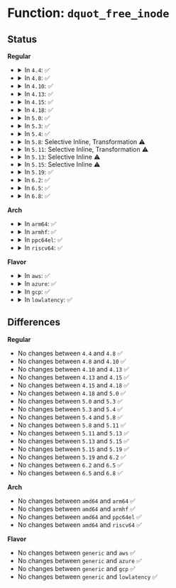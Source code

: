 # Function: <code>dquot_free_inode</code>

## Status
<b>Regular</b>
<ul>
<li>
<details>
<summary>In <code>4.4</code>: ✅</summary>

```c
void dquot_free_inode(struct inode *inode);
```

**Collision:** Unique Global

**Inline:** No

**Transformation:** False

**Instances:**

```
In fs/quota/dquot.c (ffffffff812741b0)
Location: fs/quota/dquot.c:1844
Inline: False
Direct callers:
  - fs/ext4/ialloc.c:ext4_free_inode
  - fs/ext4/ialloc.c:__ext4_new_inode
```
**Symbols:**

```
ffffffff812741b0-ffffffff812742ff: dquot_free_inode (STB_GLOBAL)
```
</details>
</li>
<li>
<details>
<summary>In <code>4.8</code>: ✅</summary>

```c
void dquot_free_inode(struct inode *inode);
```

**Collision:** Unique Global

**Inline:** No

**Transformation:** False

**Instances:**

```
In fs/quota/dquot.c (ffffffff812a0620)
Location: fs/quota/dquot.c:1852
Inline: False
Direct callers:
  - fs/ext4/ialloc.c:__ext4_new_inode
  - fs/ext4/ialloc.c:ext4_free_inode
```
**Symbols:**

```
ffffffff812a0620-ffffffff812a076f: dquot_free_inode (STB_GLOBAL)
```
</details>
</li>
<li>
<details>
<summary>In <code>4.10</code>: ✅</summary>

```c
void dquot_free_inode(struct inode *inode);
```

**Collision:** Unique Global

**Inline:** No

**Transformation:** False

**Instances:**

```
In fs/quota/dquot.c (ffffffff812b5fd0)
Location: fs/quota/dquot.c:1849
Inline: False
Direct callers:
  - fs/ext4/ialloc.c:__ext4_new_inode
  - fs/ext4/ialloc.c:ext4_free_inode
```
**Symbols:**

```
ffffffff812b5fd0-ffffffff812b611f: dquot_free_inode (STB_GLOBAL)
```
</details>
</li>
<li>
<details>
<summary>In <code>4.13</code>: ✅</summary>

```c
void dquot_free_inode(struct inode *inode);
```

**Collision:** Unique Global

**Inline:** No

**Transformation:** False

**Instances:**

```
In fs/quota/dquot.c (ffffffff812c2fe0)
Location: fs/quota/dquot.c:1875
Inline: False
Direct callers:
  - fs/ext4/ialloc.c:__ext4_new_inode
  - fs/ext4/ialloc.c:ext4_free_inode
  - fs/ext4/xattr.c:ext4_xattr_set_entry
  - fs/ext4/xattr.c:ext4_xattr_set_entry
  - fs/ext4/xattr.c:ext4_xattr_inode_free_quota
```
**Symbols:**

```
ffffffff812c2fe0-ffffffff812c3149: dquot_free_inode (STB_GLOBAL)
```
</details>
</li>
<li>
<details>
<summary>In <code>4.15</code>: ✅</summary>

```c
void dquot_free_inode(struct inode *inode);
```

**Collision:** Unique Global

**Inline:** No

**Transformation:** False

**Instances:**

```
In fs/quota/dquot.c (ffffffff812e6b90)
Location: fs/quota/dquot.c:1898
Inline: False
Direct callers:
  - fs/ext4/ialloc.c:__ext4_new_inode
  - fs/ext4/ialloc.c:ext4_free_inode
  - fs/ext4/xattr.c:ext4_xattr_set_entry
  - fs/ext4/xattr.c:ext4_xattr_set_entry
```
**Symbols:**

```
ffffffff812e6b90-ffffffff812e6d2e: dquot_free_inode (STB_GLOBAL)
```
</details>
</li>
<li>
<details>
<summary>In <code>4.18</code>: ✅</summary>

```c
void dquot_free_inode(struct inode *inode);
```

**Collision:** Unique Global

**Inline:** No

**Transformation:** False

**Instances:**

```
In fs/quota/dquot.c (ffffffff81310ce0)
Location: fs/quota/dquot.c:1895
Inline: False
Direct callers:
  - fs/ext4/ialloc.c:__ext4_new_inode
  - fs/ext4/ialloc.c:ext4_free_inode
  - fs/ext4/xattr.c:ext4_xattr_set_entry
  - fs/ext4/xattr.c:ext4_xattr_inode_lookup_create
  - fs/ext4/xattr.c:ext4_xattr_inode_free_quota
```
**Symbols:**

```
ffffffff81310ce0-ffffffff81310e4c: dquot_free_inode (STB_GLOBAL)
```
</details>
</li>
<li>
<details>
<summary>In <code>5.0</code>: ✅</summary>

```c
void dquot_free_inode(struct inode *inode);
```

**Collision:** Unique Global

**Inline:** No

**Transformation:** False

**Instances:**

```
In fs/quota/dquot.c (ffffffff81327d10)
Location: fs/quota/dquot.c:1895
Inline: False
Direct callers:
  - fs/ext4/ialloc.c:__ext4_new_inode
  - fs/ext4/ialloc.c:ext4_free_inode
  - fs/ext4/xattr.c:ext4_xattr_set_entry
  - fs/ext4/xattr.c:ext4_xattr_inode_lookup_create
  - fs/ext4/xattr.c:ext4_xattr_inode_free_quota
```
**Symbols:**

```
ffffffff81327d10-ffffffff81327e7c: dquot_free_inode (STB_GLOBAL)
```
</details>
</li>
<li>
<details>
<summary>In <code>5.3</code>: ✅</summary>

```c
void dquot_free_inode(struct inode *inode);
```

**Collision:** Unique Global

**Inline:** No

**Transformation:** False

**Instances:**

```
In fs/quota/dquot.c (ffffffff8134f870)
Location: fs/quota/dquot.c:1903
Inline: False
Direct callers:
  - fs/ext4/ialloc.c:__ext4_new_inode
  - fs/ext4/ialloc.c:ext4_free_inode
  - fs/ext4/xattr.c:ext4_xattr_set_entry
  - fs/ext4/xattr.c:ext4_xattr_inode_lookup_create
  - fs/ext4/xattr.c:ext4_xattr_inode_free_quota
```
**Symbols:**

```
ffffffff8134f870-ffffffff8134f9ef: dquot_free_inode (STB_GLOBAL)
```
</details>
</li>
<li>
<details>
<summary>In <code>5.4</code>: ✅</summary>

```c
void dquot_free_inode(struct inode *inode);
```

**Collision:** Unique Global

**Inline:** No

**Transformation:** False

**Instances:**

```
In fs/quota/dquot.c (ffffffff81367b80)
Location: fs/quota/dquot.c:1905
Inline: False
Direct callers:
  - fs/ext4/ialloc.c:__ext4_new_inode
  - fs/ext4/ialloc.c:ext4_free_inode
  - fs/ext4/xattr.c:ext4_xattr_set_entry
  - fs/ext4/xattr.c:ext4_xattr_inode_lookup_create
  - fs/ext4/xattr.c:ext4_xattr_inode_free_quota
```
**Symbols:**

```
ffffffff81367b80-ffffffff81367cff: dquot_free_inode (STB_GLOBAL)
```
</details>
</li>
<li>
<details>
<summary>In <code>5.8</code>: Selective Inline, Transformation ⚠️</summary>

```c
void dquot_free_inode(struct inode *inode);
```

**Collision:** Unique Global

**Inline:** Selective

**Transformation:** True

**Instances:**

```
In fs/quota/dquot.c (ffffffff813af4b0)
Location: fs/quota/dquot.c:1903
Inline: True
Direct callers:
  - fs/ext4/ialloc.c:__ext4_new_inode
  - fs/ext4/ialloc.c:ext4_free_inode
  - fs/ext4/xattr.c:ext4_xattr_block_set
  - fs/ext4/xattr.c:ext4_xattr_set_entry
  - fs/ext4/xattr.c:ext4_xattr_set_entry
  - fs/ext4/xattr.c:ext4_xattr_inode_create
```
**Symbols:**

```
ffffffff813af4b0-ffffffff813af632: dquot_free_inode.part.0 (STB_LOCAL)
ffffffff813af640-ffffffff813af671: dquot_free_inode (STB_GLOBAL)
```
</details>
</li>
<li>
<details>
<summary>In <code>5.11</code>: Selective Inline, Transformation ⚠️</summary>

```c
void dquot_free_inode(struct inode *inode);
```

**Collision:** Unique Global

**Inline:** Selective

**Transformation:** True

**Instances:**

```
In fs/quota/dquot.c (ffffffff813c0aa0)
Location: fs/quota/dquot.c:1904
Inline: True
Direct callers:
  - fs/ext4/ialloc.c:__ext4_new_inode
  - fs/ext4/ialloc.c:ext4_free_inode
  - fs/ext4/xattr.c:ext4_xattr_block_set
  - fs/ext4/xattr.c:ext4_xattr_set_entry
  - fs/ext4/xattr.c:ext4_xattr_set_entry
  - fs/ext4/xattr.c:ext4_xattr_inode_create
```
**Symbols:**

```
ffffffff813c0aa0-ffffffff813c0c22: dquot_free_inode.part.0 (STB_LOCAL)
ffffffff813c0c30-ffffffff813c0c61: dquot_free_inode (STB_GLOBAL)
```
</details>
</li>
<li>
<details>
<summary>In <code>5.13</code>: Selective Inline ⚠️</summary>

```c
void dquot_free_inode(struct inode *inode);
```

**Collision:** Unique Global

**Inline:** Selective

**Transformation:** False

**Instances:**

```
In fs/quota/dquot.c (ffffffff813c77a0)
Location: fs/quota/dquot.c:1902
Inline: True
Direct callers:
  - fs/ext4/ialloc.c:__ext4_new_inode
  - fs/ext4/ialloc.c:ext4_free_inode
  - fs/ext4/xattr.c:ext4_xattr_block_set
  - fs/ext4/xattr.c:ext4_xattr_set_entry
  - fs/ext4/xattr.c:ext4_xattr_set_entry
  - fs/ext4/xattr.c:ext4_xattr_inode_lookup_create
```
**Symbols:**

```
ffffffff813c77a0-ffffffff813c7958: dquot_free_inode (STB_GLOBAL)
```
</details>
</li>
<li>
<details>
<summary>In <code>5.15</code>: Selective Inline ⚠️</summary>

```c
void dquot_free_inode(struct inode *inode);
```

**Collision:** Unique Global

**Inline:** Selective

**Transformation:** False

**Instances:**

```
In fs/quota/dquot.c (ffffffff81417d80)
Location: fs/quota/dquot.c:1907
Inline: True
Direct callers:
  - fs/ext4/ialloc.c:__ext4_new_inode
  - fs/ext4/ialloc.c:ext4_free_inode
  - fs/ext4/xattr.c:ext4_xattr_set_entry
  - fs/ext4/xattr.c:ext4_xattr_inode_lookup_create
  - fs/ext4/xattr.c:ext4_xattr_inode_free_quota
```
**Symbols:**

```
ffffffff81417d80-ffffffff81417f6c: dquot_free_inode (STB_GLOBAL)
```
</details>
</li>
<li>
<details>
<summary>In <code>5.19</code>: ✅</summary>

```c
void dquot_free_inode(struct inode *inode);
```

**Collision:** Unique Global

**Inline:** No

**Transformation:** False

**Instances:**

```
In fs/quota/dquot.c (ffffffff81492300)
Location: fs/quota/dquot.c:1917
Inline: False
Direct callers:
  - fs/ext4/ialloc.c:__ext4_new_inode
  - fs/ext4/ialloc.c:ext4_free_inode
  - fs/ext4/xattr.c:ext4_xattr_set_entry
  - fs/ext4/xattr.c:ext4_xattr_inode_lookup_create
  - fs/ext4/xattr.c:ext4_xattr_inode_free_quota
```
**Symbols:**

```
ffffffff81492300-ffffffff81492513: dquot_free_inode (STB_GLOBAL)
```
</details>
</li>
<li>
<details>
<summary>In <code>6.2</code>: ✅</summary>

```c
void dquot_free_inode(struct inode *inode);
```

**Collision:** Unique Global

**Inline:** No

**Transformation:** False

**Instances:**

```
In fs/quota/dquot.c (ffffffff81525fd0)
Location: fs/quota/dquot.c:1917
Inline: False
Direct callers:
  - fs/ext4/ialloc.c:__ext4_new_inode
  - fs/ext4/ialloc.c:ext4_free_inode
  - fs/ext4/xattr.c:ext4_xattr_set_entry
  - fs/ext4/xattr.c:ext4_xattr_inode_create
  - fs/ext4/xattr.c:ext4_xattr_inode_free_quota
```
**Symbols:**

```
ffffffff81525fd0-ffffffff815261e3: dquot_free_inode (STB_GLOBAL)
```
</details>
</li>
<li>
<details>
<summary>In <code>6.5</code>: ✅</summary>

```c
void dquot_free_inode(struct inode *inode);
```

**Collision:** Unique Global

**Inline:** No

**Transformation:** False

**Instances:**

```
In fs/quota/dquot.c (ffffffff8155e4a0)
Location: fs/quota/dquot.c:1975
Inline: False
Direct callers:
  - fs/ext4/ialloc.c:__ext4_new_inode
  - fs/ext4/ialloc.c:ext4_free_inode
  - fs/ext4/xattr.c:ext4_xattr_set_entry
  - fs/ext4/xattr.c:ext4_xattr_inode_create
  - fs/ext4/xattr.c:ext4_xattr_inode_free_quota
```
**Symbols:**

```
ffffffff8155e4a0-ffffffff8155e6b3: dquot_free_inode (STB_GLOBAL)
```
</details>
</li>
<li>
<details>
<summary>In <code>6.8</code>: ✅</summary>

```c
void dquot_free_inode(struct inode *inode);
```

**Collision:** Unique Global

**Inline:** No

**Transformation:** False

**Instances:**

```
In fs/quota/dquot.c (ffffffff81594b70)
Location: fs/quota/dquot.c:1929
Inline: False
Direct callers:
  - mm/shmem.c:shmem_evict_inode
  - fs/ext4/ialloc.c:__ext4_new_inode
  - fs/ext4/ialloc.c:ext4_free_inode
  - fs/ext4/xattr.c:ext4_xattr_set_entry
  - fs/ext4/xattr.c:ext4_xattr_inode_create
  - fs/ext4/xattr.c:ext4_xattr_inode_free_quota
```
**Symbols:**

```
ffffffff81594b70-ffffffff81594d83: dquot_free_inode (STB_GLOBAL)
```
</details>
</li>
</ul>
<b>Arch</b>
<ul>
<li>
<details>
<summary>In <code>arm64</code>: ✅</summary>

```c
void dquot_free_inode(struct inode *inode);
```

**Collision:** Unique Global

**Inline:** No

**Transformation:** False

**Instances:**

```
In fs/quota/dquot.c (ffff800010430b58)
Location: fs/quota/dquot.c:1905
Inline: False
Direct callers:
  - fs/ext4/ialloc.c:__ext4_new_inode
  - fs/ext4/ialloc.c:ext4_free_inode
  - fs/ext4/xattr.c:ext4_xattr_set_entry
  - fs/ext4/xattr.c:ext4_xattr_inode_lookup_create
  - fs/ext4/xattr.c:ext4_xattr_inode_free_quota
```
**Symbols:**

```
ffff800010430b58-ffff800010430d6c: dquot_free_inode (STB_GLOBAL)
```
</details>
</li>
<li>
<details>
<summary>In <code>armhf</code>: ✅</summary>

```c
void dquot_free_inode(struct inode *inode);
```

**Collision:** Unique Global

**Inline:** No

**Transformation:** False

**Instances:**

```
In fs/quota/dquot.c (c05fb4ec)
Location: fs/quota/dquot.c:1905
Inline: False
Direct callers:
  - fs/ext4/ialloc.c:__ext4_new_inode
  - fs/ext4/ialloc.c:ext4_free_inode
  - fs/ext4/xattr.c:ext4_xattr_set_entry
  - fs/ext4/xattr.c:ext4_xattr_inode_lookup_create
  - fs/ext4/xattr.c:ext4_xattr_inode_free_quota
```
**Symbols:**

```
c05fb4ec-c05fb6a0: dquot_free_inode (STB_GLOBAL)
```
</details>
</li>
<li>
<details>
<summary>In <code>ppc64el</code>: ✅</summary>

```c
void dquot_free_inode(struct inode *inode);
```

**Collision:** Unique Global

**Inline:** No

**Transformation:** False

**Instances:**

```
In fs/quota/dquot.c (c000000000544e80)
Location: fs/quota/dquot.c:1905
Inline: False
Direct callers:
  - fs/ext4/ialloc.c:__ext4_new_inode
  - fs/ext4/ialloc.c:ext4_free_inode
  - fs/ext4/xattr.c:ext4_xattr_set_entry
  - fs/ext4/xattr.c:ext4_xattr_inode_lookup_create
  - fs/ext4/xattr.c:ext4_xattr_inode_free_quota
```
**Symbols:**

```
c000000000544e80-c000000000545104: dquot_free_inode (STB_GLOBAL)
```
</details>
</li>
<li>
<details>
<summary>In <code>riscv64</code>: ✅</summary>

```c
void dquot_free_inode(struct inode *inode);
```

**Collision:** Unique Global

**Inline:** No

**Transformation:** False

**Instances:**

```
In fs/quota/dquot.c (ffffffe0002cc26c)
Location: fs/quota/dquot.c:1905
Inline: False
Direct callers:
  - fs/ext4/ialloc.c:__ext4_new_inode
  - fs/ext4/ialloc.c:ext4_free_inode
  - fs/ext4/xattr.c:ext4_xattr_set_entry
  - fs/ext4/xattr.c:ext4_xattr_inode_lookup_create
  - fs/ext4/xattr.c:ext4_xattr_inode_free_quota
```
**Symbols:**

```
ffffffe0002cc26c-ffffffe0002cc450: dquot_free_inode (STB_GLOBAL)
```
</details>
</li>
</ul>
<b>Flavor</b>
<ul>
<li>
<details>
<summary>In <code>aws</code>: ✅</summary>

```c
void dquot_free_inode(struct inode *inode);
```

**Collision:** Unique Global

**Inline:** No

**Transformation:** False

**Instances:**

```
In fs/quota/dquot.c (ffffffff81360160)
Location: fs/quota/dquot.c:1905
Inline: False
Direct callers:
  - fs/ext4/ialloc.c:__ext4_new_inode
  - fs/ext4/ialloc.c:ext4_free_inode
  - fs/ext4/xattr.c:ext4_xattr_set_entry
  - fs/ext4/xattr.c:ext4_xattr_inode_lookup_create
  - fs/ext4/xattr.c:ext4_xattr_inode_free_quota
```
**Symbols:**

```
ffffffff81360160-ffffffff813602df: dquot_free_inode (STB_GLOBAL)
```
</details>
</li>
<li>
<details>
<summary>In <code>azure</code>: ✅</summary>

```c
void dquot_free_inode(struct inode *inode);
```

**Collision:** Unique Global

**Inline:** No

**Transformation:** False

**Instances:**

```
In fs/quota/dquot.c (ffffffff81350e00)
Location: fs/quota/dquot.c:1905
Inline: False
Direct callers:
  - fs/ext4/ialloc.c:__ext4_new_inode
  - fs/ext4/ialloc.c:ext4_free_inode
  - fs/ext4/xattr.c:ext4_xattr_set_entry
  - fs/ext4/xattr.c:ext4_xattr_inode_lookup_create
  - fs/ext4/xattr.c:ext4_xattr_inode_free_quota
```
**Symbols:**

```
ffffffff81350e00-ffffffff81350f7f: dquot_free_inode (STB_GLOBAL)
```
</details>
</li>
<li>
<details>
<summary>In <code>gcp</code>: ✅</summary>

```c
void dquot_free_inode(struct inode *inode);
```

**Collision:** Unique Global

**Inline:** No

**Transformation:** False

**Instances:**

```
In fs/quota/dquot.c (ffffffff8135dc30)
Location: fs/quota/dquot.c:1905
Inline: False
Direct callers:
  - fs/ext4/ialloc.c:__ext4_new_inode
  - fs/ext4/ialloc.c:ext4_free_inode
  - fs/ext4/xattr.c:ext4_xattr_set_entry
  - fs/ext4/xattr.c:ext4_xattr_inode_lookup_create
  - fs/ext4/xattr.c:ext4_xattr_inode_free_quota
```
**Symbols:**

```
ffffffff8135dc30-ffffffff8135ddaf: dquot_free_inode (STB_GLOBAL)
```
</details>
</li>
<li>
<details>
<summary>In <code>lowlatency</code>: ✅</summary>

```c
void dquot_free_inode(struct inode *inode);
```

**Collision:** Unique Global

**Inline:** No

**Transformation:** False

**Instances:**

```
In fs/quota/dquot.c (ffffffff81373ab0)
Location: fs/quota/dquot.c:1905
Inline: False
Direct callers:
  - fs/ext4/ialloc.c:__ext4_new_inode
  - fs/ext4/ialloc.c:ext4_free_inode
  - fs/ext4/xattr.c:ext4_xattr_set_entry
  - fs/ext4/xattr.c:ext4_xattr_inode_lookup_create
  - fs/ext4/xattr.c:ext4_xattr_inode_free_quota
```
**Symbols:**

```
ffffffff81373ab0-ffffffff81373c1b: dquot_free_inode (STB_GLOBAL)
```
</details>
</li>
</ul>

## Differences
<b>Regular</b>
<ul>
<li>
No changes between <code>4.4</code> and <code>4.8</code> ✅
</li>
<li>
No changes between <code>4.8</code> and <code>4.10</code> ✅
</li>
<li>
No changes between <code>4.10</code> and <code>4.13</code> ✅
</li>
<li>
No changes between <code>4.13</code> and <code>4.15</code> ✅
</li>
<li>
No changes between <code>4.15</code> and <code>4.18</code> ✅
</li>
<li>
No changes between <code>4.18</code> and <code>5.0</code> ✅
</li>
<li>
No changes between <code>5.0</code> and <code>5.3</code> ✅
</li>
<li>
No changes between <code>5.3</code> and <code>5.4</code> ✅
</li>
<li>
No changes between <code>5.4</code> and <code>5.8</code> ✅
</li>
<li>
No changes between <code>5.8</code> and <code>5.11</code> ✅
</li>
<li>
No changes between <code>5.11</code> and <code>5.13</code> ✅
</li>
<li>
No changes between <code>5.13</code> and <code>5.15</code> ✅
</li>
<li>
No changes between <code>5.15</code> and <code>5.19</code> ✅
</li>
<li>
No changes between <code>5.19</code> and <code>6.2</code> ✅
</li>
<li>
No changes between <code>6.2</code> and <code>6.5</code> ✅
</li>
<li>
No changes between <code>6.5</code> and <code>6.8</code> ✅
</li>
</ul>
<b>Arch</b>
<ul>
<li>
No changes between <code>amd64</code> and <code>arm64</code> ✅
</li>
<li>
No changes between <code>amd64</code> and <code>armhf</code> ✅
</li>
<li>
No changes between <code>amd64</code> and <code>ppc64el</code> ✅
</li>
<li>
No changes between <code>amd64</code> and <code>riscv64</code> ✅
</li>
</ul>
<b>Flavor</b>
<ul>
<li>
No changes between <code>generic</code> and <code>aws</code> ✅
</li>
<li>
No changes between <code>generic</code> and <code>azure</code> ✅
</li>
<li>
No changes between <code>generic</code> and <code>gcp</code> ✅
</li>
<li>
No changes between <code>generic</code> and <code>lowlatency</code> ✅
</li>
</ul>
